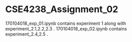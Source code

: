 # CSE4238_Assignment_02
170104018_exp_01.ipynb contains experiment 1 along with experiment_2.1,2.2,2.3 .
170104018_exp_02.ipynb contains experiment_2.4,2.5 .
